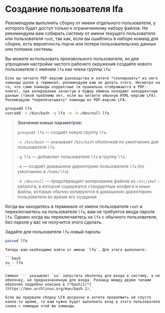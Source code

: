 # Создание пользователя lfa

Рекомендуем выполнять сборку от имени отдельного пользователя, у которого будет доступ только к ограниченному набору файлов. Не рекомендуем вам собирать систему от имени текущего пользователя или пользователя `root`, так как, если вы ошиблись в наборе команд для сборки, есть вероятность порчи или потери пользовательских данных или поломки системы.

Вы можете использовать произвольного пользователя, но для упрощения настройки чистого рабочего окружения создайте нового пользователя с именем `lfa` как члена группы `lfa`:

```admonish warning title="Внимание" collapsible=true
Если вы читаете PDF-версию руководства и хотите *скопировать* из него команды далее в терминал, рекомендуем вам не делать этого. Несмотря на то, что сами команды корректные (и правильно отображаются в PDF-книге), при копировании зачастую в буфер обмена попадают некорректные данные (такой проблемы нет, если вы читаете обычную HTML-версию LFA). Рекомендуем *перепечатывать* команды из PDF-версии LFA.
```

```bash
groupadd lfa
useradd -s /bin/bash -g lfa -m -k /dev/null lfa
```

> **Значения новых параметров:**
>
> `groupadd lfa` — создаёт новую группу `lfa`.
>
> `-s /bin/bash` — указывает `/bin/bash` оболочкой по умолчанию для пользователя `lfa`.
>
> `-g lfa` — добавляет пользователя `lfa` в группу `lfa`.
>
> `-m` — создаёт домашнюю директорию пользователя `lfa` (по умолчанию в `/home/lfa`).
> 
> `-k /dev/null` — предотвращает копирование файлов из `/etc/skel` - каталога, в котором содержатся стандартные конфиги и иные файлы, которые обычно копируются в домашнюю директорию пользователя во время его создания.

Когда вы находитесь в терминале от имени пользователя `root` и переключаетесь на пользователя `lfa`, вам не требуется ввода пароля `lfa`. Однако когда вы переключаетесь на `lfa` с обычного пользователя, без пароля у вас не получится этого сделать.

Задайте для пользователя `lfa` новый пароль:

```bash
passwd lfa
```

~~~admonish warning title="Внимание"
Теперь вам необходимо войти от имени `lfa`. Для этого выполните:

```bash
su - lfa
```

Символ `-` указывает `su` запустить оболочку для входа в систему, а не оболочку, не предназначенную для входа. Разницу между двумя типами оболочек подробно описана в [*bash(1)*](https://man.archlinux.org/man/bash.1).

Если вы прервали сборку LFA досрочно и хотите продолжить её спустя какое-то время, то вам нужно будет выполнить вход в этого пользователя снова с помощью этой же команды.
~~~
